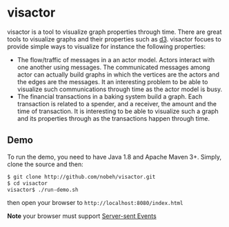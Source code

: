 # visactor

visactor is a tool to visualize graph properties through time. 
There are great tools to visualize graphs and their properties such as [d3][1].
visactor focues to provide simple ways to visualize for instance the following properties:
- The flow/traffic of messages in a an actor model. Actors interact with one another using messages. The communicated messages among actor can actually build graphs in which the vertices are the actors and the edges are the messages. It an interesting problem to be able to visualize such communications through time as the actor model is busy.
- The financial transactions in a baking system build a graph. Each transaction is related to a spender, and a receiver, the amount and the time of transaction. It is interesting to be able to visualize such a graph and its properties through as the transactions happen through time.
 
## Demo

To run the demo, you need to have Java 1.8 and Apache Maven 3+. Simply, clone the source and then:
```bash
$ git clone http://github.com/nobeh/visactor.git 
$ cd visactor
visactor$ ./run-demo.sh 
```
then open your browser to `http://localhost:8080/index.html`

**Note** your browser must support [Server-sent Events][2]

[1]: http://d3js.org 
[2]: http://en.wikipedia.org/wiki/Server-sent_events

